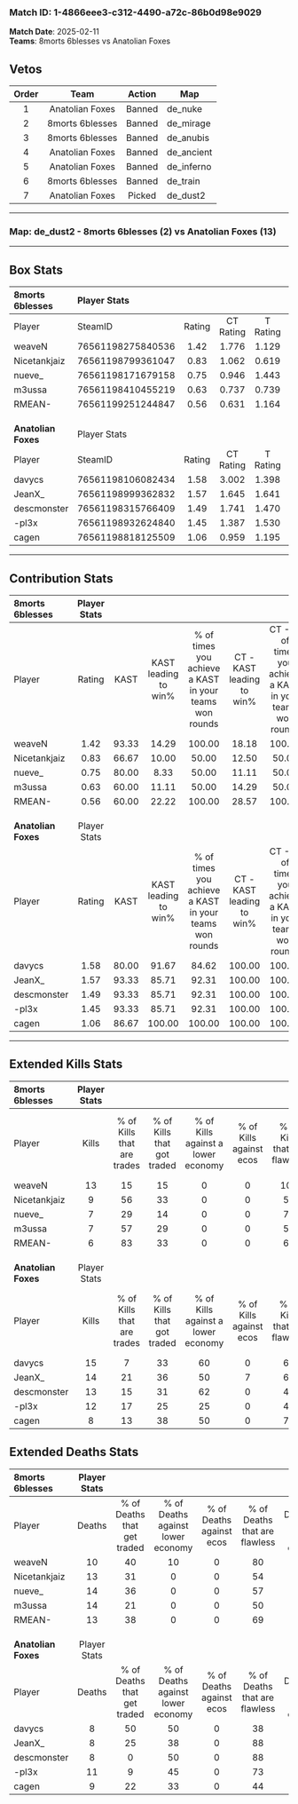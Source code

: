 ### Match ID: 1-4866eee3-c312-4490-a72c-86b0d98e9029  
**Match Date**: 2025-02-11  
**Teams**: 8morts 6blesses vs Anatolian Foxes  

## Vetos  

| Order | Team | Action | Map |
| :---: | :--: | :----: | --- |
| 1 | Anatolian Foxes | Banned | de_nuke |
| 2 | 8morts 6blesses | Banned | de_mirage |
| 3 | 8morts 6blesses | Banned | de_anubis |
| 4 | Anatolian Foxes | Banned | de_ancient |
| 5 | Anatolian Foxes | Banned | de_inferno |
| 6 | 8morts 6blesses | Banned | de_train |
| 7 | Anatolian Foxes | Picked | de_dust2 |

---  

### **Map**: de_dust2 - 8morts 6blesses (2) vs Anatolian Foxes (13)  
---  

## Box Stats  

| **8morts 6blesses** | Player Stats      |        |           |          |       |       |       |         |        |      |     |
| :- | :- | :-: | :-: | :-: | :-: | :-: | :-: | :-: | :-: | :-: | :-: |
| Player              | SteamID           | Rating | CT Rating | T Rating | KAST  |  ADR  | Kills | Assists | Deaths | K/D  | HS% |
| weaveN              | 76561198275840536 |  1.42  |   1.776   |  1.129   | 93.33 | 87.8  |  13   |    1    |   10   | 1.30 | 61  |
| Nicetankjaiz        | 76561198799361047 |  0.83  |   1.062   |  0.619   | 66.67 | 64.6  |   9   |    3    |   13   | 0.69 | 44  |
| nueve_              | 76561198171679158 |  0.75  |   0.946   |  1.443   | 80.00 | 56.8  |   7   |    2    |   14   | 0.50 | 42  |
| m3ussa              | 76561198410455219 |  0.63  |   0.737   |  0.739   | 60.00 | 64.1  |   7   |    3    |   14   | 0.50 | 71  |
| RMEAN-              | 76561199251244847 |  0.56  |   0.631   |  1.164   | 60.00 | 48.4  |   6   |    3    |   13   | 0.46 | 83  |
|                     |                   |        |           |          |       |       |       |         |        |      |     |
|                     |                   |        |           |          |       |       |       |         |        |      |     |
|                     |                   |        |           |          |       |       |       |         |        |      |     |
| **Anatolian Foxes** | Player Stats      |        |           |          |       |       |       |         |        |      |     |
| Player              | SteamID           | Rating | CT Rating | T Rating | KAST  |  ADR  | Kills | Assists | Deaths | K/D  | HS% |
| davycs              | 76561198106082434 |  1.58  |   3.002   |  1.398   | 80.00 | 101.1 |  15   |    4    |   8    | 1.88 | 46  |
| JeanX_              | 76561198999362832 |  1.57  |   1.645   |  1.641   | 93.33 | 87.0  |  14   |    4    |   8    | 1.75 | 78  |
| descmonster         | 76561198315766409 |  1.49  |   1.741   |  1.470   | 93.33 | 83.1  |  13   |    3    |   8    | 1.63 | 38  |
| -pl3x               | 76561198932624840 |  1.45  |   1.387   |  1.530   | 93.33 | 112.9 |  12   |    7    |   11   | 1.09 | 50  |
| cagen               | 76561198818125509 |  1.06  |   0.959   |  1.195   | 86.67 | 57.2  |   8   |    7    |   9    | 0.89 | 50  |
---  

## Contribution Stats  

| **8morts 6blesses** | Player Stats |       |                      |                                                        |                           |                                                             |                          |                                                            |
| :- | :-: | :-: | :-: | :-: | :-: | :-: | :-: | :-: |
| Player              |    Rating    | KAST  | KAST leading to win% | % of times you achieve a KAST in your teams won rounds | CT - KAST leading to win% | CT - % of times you achieve a KAST in your teams won rounds | T - KAST leading to win% | T - % of times you achieve a KAST in your teams won rounds |
| weaveN              |     1.42     | 93.33 |        14.29         |                         100.00                         |           18.18           |                           100.00                            |           0.00           |                            0.00                            |
| Nicetankjaiz        |     0.83     | 66.67 |        10.00         |                         50.00                          |           12.50           |                            50.00                            |           0.00           |                            0.00                            |
| nueve_              |     0.75     | 80.00 |         8.33         |                         50.00                          |           11.11           |                            50.00                            |           0.00           |                            0.00                            |
| m3ussa              |     0.63     | 60.00 |        11.11         |                         50.00                          |           14.29           |                            50.00                            |           0.00           |                            0.00                            |
| RMEAN-              |     0.56     | 60.00 |        22.22         |                         100.00                         |           28.57           |                           100.00                            |           0.00           |                            0.00                            |
|                     |              |       |                      |                                                        |                           |                                                             |                          |                                                            |
|                     |              |       |                      |                                                        |                           |                                                             |                          |                                                            |
|                     |              |       |                      |                                                        |                           |                                                             |                          |                                                            |
| **Anatolian Foxes** | Player Stats |       |                      |                                                        |                           |                                                             |                          |                                                            |
| Player              |    Rating    | KAST  | KAST leading to win% | % of times you achieve a KAST in your teams won rounds | CT - KAST leading to win% | CT - % of times you achieve a KAST in your teams won rounds | T - KAST leading to win% | T - % of times you achieve a KAST in your teams won rounds |
| davycs              |     1.58     | 80.00 |        91.67         |                         84.62                          |          100.00           |                           100.00                            |          88.89           |                           80.00                            |
| JeanX_              |     1.57     | 93.33 |        85.71         |                         92.31                          |          100.00           |                           100.00                            |          81.82           |                           90.00                            |
| descmonster         |     1.49     | 93.33 |        85.71         |                         92.31                          |          100.00           |                           100.00                            |          81.82           |                           90.00                            |
| -pl3x               |     1.45     | 93.33 |        85.71         |                         92.31                          |          100.00           |                           100.00                            |          81.82           |                           90.00                            |
| cagen               |     1.06     | 86.67 |        100.00        |                         100.00                         |          100.00           |                           100.00                            |          100.00          |                           100.00                           |
---  

## Extended Kills Stats  

| **8morts 6blesses** | Player Stats |                            |                            |                                    |                         |                              |                                 |                                       |                    |           |
| :- | :-: | :-: | :-: | :-: | :-: | :-: | :-: | :-: | :-: | :-: |
| Player              |    Kills     | % of Kills that are trades | % of Kills that got traded | % of Kills against a lower economy | % of Kills against ecos | % of Kills that are flawless | % of Kills that are close duels | % of Kills that are assisted by flash | Pistol Round Kills | AWP Kills |
| weaveN              |      13      |             15             |             15             |                 0                  |            0            |             100              |                0                |                   8                   |         7          |     2     |
| Nicetankjaiz        |      9       |             56             |             33             |                 0                  |            0            |              56              |                0                |                   0                   |         1          |     1     |
| nueve_              |      7       |             29             |             14             |                 0                  |            0            |              71              |                0                |                   0                   |         0          |     0     |
| m3ussa              |      7       |             57             |             29             |                 0                  |            0            |              57              |                0                |                   0                   |         1          |     2     |
| RMEAN-              |      6       |             83             |             33             |                 0                  |            0            |              67              |               17                |                   0                   |         0          |     3     |
|                     |              |                            |                            |                                    |                         |                              |                                 |                                       |                    |           |
|                     |              |                            |                            |                                    |                         |                              |                                 |                                       |                    |           |
|                     |              |                            |                            |                                    |                         |                              |                                 |                                       |                    |           |
| **Anatolian Foxes** | Player Stats |                            |                            |                                    |                         |                              |                                 |                                       |                    |           |
| Player              |    Kills     | % of Kills that are trades | % of Kills that got traded | % of Kills against a lower economy | % of Kills against ecos | % of Kills that are flawless | % of Kills that are close duels | % of Kills that are assisted by flash | Pistol Round Kills | AWP Kills |
| davycs              |      15      |             7              |             33             |                 60                 |            0            |              67              |               13                |                   7                   |         1          |     3     |
| JeanX_              |      14      |             21             |             36             |                 50                 |            7            |              64              |                7                |                   0                   |         0          |     2     |
| descmonster         |      13      |             15             |             31             |                 62                 |            0            |              46              |                0                |                   0                   |         5          |     2     |
| -pl3x               |      12      |             17             |             25             |                 25                 |            0            |              42              |                0                |                  17                   |         0          |     2     |
| cagen               |      8       |             13             |             38             |                 50                 |            0            |              75              |                0                |                   0                   |         0          |     0     |
## Extended Deaths Stats  

| **8morts 6blesses** | Player Stats |                             |                                   |                          |                               |                            |                           |               |
| :- | :-: | :-: | :-: | :-: | :-: | :-: | :-: | :-: |
| Player              |    Deaths    | % of Deaths that get traded | % of Deaths against lower economy | % of Deaths against ecos | % of Deaths that are flawless | % of Deaths that are close | % of Deaths while blinded | Deaths to AWP |
| weaveN              |      10      |             40              |                10                 |            0             |              80               |             0              |            10             |       1       |
| Nicetankjaiz        |      13      |             31              |                 0                 |            0             |              54               |             8              |             0             |       1       |
| nueve_              |      14      |             36              |                 0                 |            0             |              57               |             7              |             0             |       2       |
| m3ussa              |      14      |             21              |                 0                 |            0             |              50               |             7              |            14             |       1       |
| RMEAN-              |      13      |             38              |                 0                 |            0             |              69               |             0              |             0             |       1       |
|                     |              |                             |                                   |                          |                               |                            |                           |               |
|                     |              |                             |                                   |                          |                               |                            |                           |               |
|                     |              |                             |                                   |                          |                               |                            |                           |               |
| **Anatolian Foxes** | Player Stats |                             |                                   |                          |                               |                            |                           |               |
| Player              |    Deaths    | % of Deaths that get traded | % of Deaths against lower economy | % of Deaths against ecos | % of Deaths that are flawless | % of Deaths that are close | % of Deaths while blinded | Deaths to AWP |
| davycs              |      8       |             50              |                50                 |            0             |              38               |             0              |             0             |       0       |
| JeanX_              |      8       |             25              |                38                 |            0             |              88               |             0              |             0             |       1       |
| descmonster         |      8       |              0              |                50                 |            0             |              88               |             0              |             0             |       2       |
| -pl3x               |      11      |              9              |                45                 |            0             |              73               |             0              |             0             |       5       |
| cagen               |      9       |             22              |                33                 |            0             |              44               |             11             |            11             |       1       |
